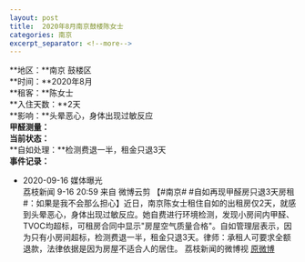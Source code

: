 ```yaml
---
layout: post
title:  2020年8月南京鼓楼陈女士
categories: 南京
excerpt_separator: <!--more-->
---
```

<!--more-->
**地区：**南京 鼓楼区   
**时间：**2020年8月  
**租客：**陈女士  
**入住天数：**2天  
**影响：**头晕恶心，身体出现过敏反应  
**甲醛测量：**  
**当前状态：**   
**自如处理：**检测费退一半，租金只退3天   
**事件记录：**  
- 2020-09-16 媒体曝光  
荔枝新闻
9-16 20:59
来自 微博云剪
【#南京# #自如再现甲醛房只退3天房租#：如果是我不会那么担心】近日，南京陈女士租住自如的出租房仅2天，就感到头晕恶心，身体出现过敏反应。她自费进行环境检测，发现小房间内甲醛、TVOC均超标，可租房合同中显示"房屋空气质量合格"。自如管理层表示，因为只有小房间超标，检测费退一半，租金只退3天。律师：承租人可要求全额退款，法律依据是因为房屋不适合人的居住。 荔枝新闻的微博视 
<a href="https://m.weibo.cn/detail/4549887583063875" target="_blank">原微博</a>